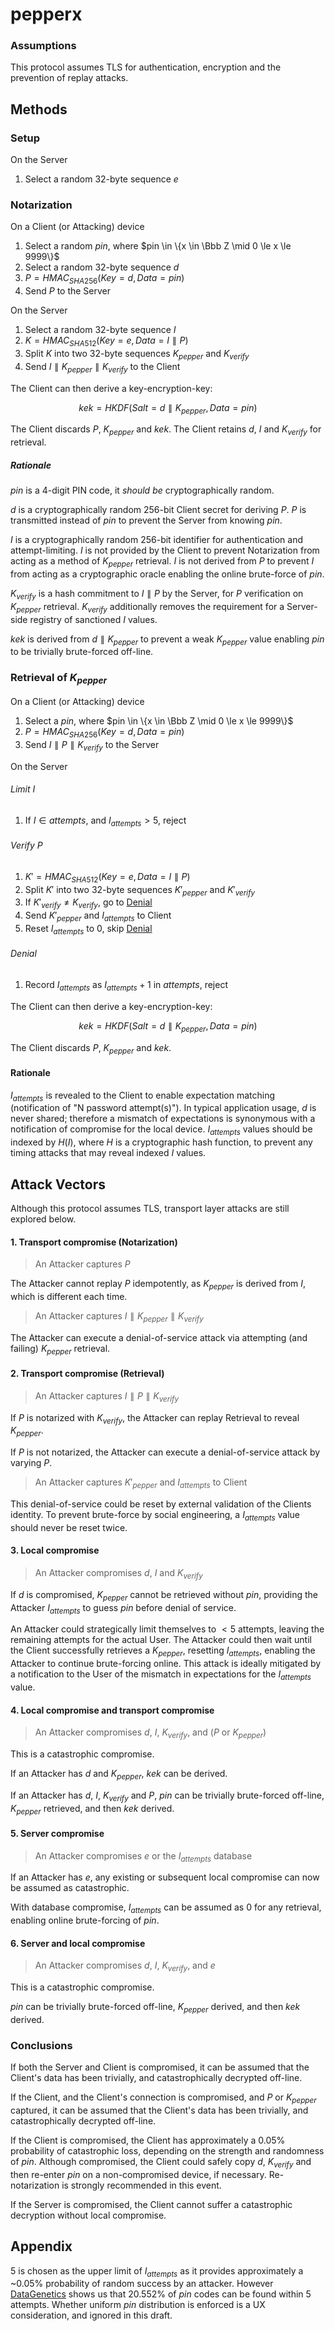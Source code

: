# pepperx

### Assumptions
This protocol assumes TLS for authentication, encryption and the prevention of replay attacks.

## Methods

### Setup
On the Server
1. Select a random 32-byte sequence $e$

### Notarization
On a Client (or Attacking) device
1. Select a random $pin$, where $pin \in \{x \in \Bbb Z \mid 0 \le x \le 9999\}$
1. Select a random 32-byte sequence $d$
1. $P = HMAC_{SHA256}(Key=d, Data=pin)$
1. Send $P$ to the Server

On the Server
1. Select a random 32-byte sequence $I$
1. $K = HMAC_{SHA512}(Key=e, Data=I \parallel P)$
1. Split $K$ into two 32-byte sequences $K_{pepper}$ and $K_{verify}$
1. Send $I \parallel K_{pepper} \parallel K_{verify}$ to the Client

The Client can then derive a key-encryption-key:

$$
kek = HKDF(Salt=d \parallel K_{pepper}, Data=pin)
$$

The Client discards $P$, $K_{pepper}$ and $kek$.
The Client retains $d$, $I$ and $K_{verify}$ for retrieval.

##### Rationale
$pin$ is a 4-digit PIN code, it *should be* cryptographically random.

$d$ is a cryptographically random 256-bit Client secret for deriving $P$.
$P$ is transmitted instead of $pin$ to prevent the Server from knowing $pin$.

$I$ is a cryptographically random 256-bit identifier for authentication and attempt-limiting.
$I$ is not provided by the Client to prevent Notarization from acting as a method of $K_{pepper}$ retrieval.
$I$ is not derived from $P$ to prevent $I$ from acting as a cryptographic oracle enabling the online brute-force of $pin$.

$K_{verify}$ is a hash commitment to $I \parallel P$ by the Server, for $P$ verification on $K_{pepper}$ retrieval.
$K_{verify}$ additionally removes the requirement for a Server-side registry of sanctioned $I$ values.

$kek$ is derived from $d \parallel K_{pepper}$ to prevent a weak $K_{pepper}$ value enabling $pin$ to be trivially brute-forced off-line.


### Retrieval of $K_{pepper}$
On a Client (or Attacking) device
1. Select a $pin$, where $pin \in \{x \in \Bbb Z \mid 0 \le x \le 9999\}$
1. $P = HMAC_{SHA256}(Key=d, Data=pin)$
1. Send $I \parallel P \parallel K_{verify}$ to the Server

On the Server

###### Limit I
1. If $I \in {attempts}$, and $I_{attempts} \gt 5$, reject

###### Verify P
1. $K' = HMAC_{SHA512}(Key=e, Data=I \parallel P)$
1. Split $K'$ into two 32-byte sequences $K'_{pepper}$ and $K'_{verify}$
1. If $K'_{verify} \ne K_{verify}$, go to [Denial](######Denial)
1. Send $K'_{pepper}$ and $I_{attempts}$ to Client
1. Reset $I_{attempts}$ to $0$, skip [Denial](######Denial)

###### Denial
1. Record $I_{attempts}$ as $I_{attempts} + 1$ in $attempts$, reject

The Client can then derive a key-encryption-key:

$$
kek = HKDF(Salt=d \parallel K_{pepper}, Data=pin)
$$

The Client discards $P$, $K_{pepper}$ and $kek$.


#### Rationale
$I_{attempts}$ is revealed to the Client to enable expectation matching (notification of "N password attempt(s)").
In typical application usage, $d$ is never shared; therefore a mismatch of expectations is synonymous with a notification of compromise for the local device.
$I_{attempts}$ values should be indexed by $H(I)$, where $H$ is a cryptographic hash function, to prevent any timing attacks that may reveal indexed $I$ values.


## Attack Vectors
Although this protocol assumes TLS,  transport layer attacks are still explored below.

#### 1. Transport compromise (Notarization)
> An Attacker captures $P$

The Attacker cannot replay $P$ idempotently, as $K_{pepper}$ is derived from $I$, which is different each time.

> An Attacker captures $I \parallel K_{pepper} \parallel K_{verify}$

The Attacker can execute a denial-of-service attack via attempting (and failing) $K_{pepper}$ retrieval.


#### 2. Transport compromise (Retrieval)
> An Attacker captures $I \parallel P \parallel K_{verify}$

If $P$ is notarized with $K_{verify}$, the Attacker can replay Retrieval to reveal $K_{pepper}$.

If $P$ is not notarized, the Attacker can execute a denial-of-service attack by varying $P$.

> An Attacker captures $K'_{pepper}$ and $I_{attempts}$ to Client

This denial-of-service could be reset by external validation of the Clients identity.
To prevent brute-force by social engineering, a $I_{attempts}$ value should never be reset twice.


#### 3. Local compromise
> An Attacker compromises $d$, $I$ and $K_{verify}$

If $d$ is compromised, $K_{pepper}$ cannot be retrieved without $pin$, providing the Attacker $I_{attempts}$ to guess $pin$ before denial of service.

An Attacker could strategically limit themselves to $<5$ attempts, leaving the remaining attempts for the actual User.
The Attacker could then wait until the Client successfully retrieves a $K_{pepper}$, resetting $I_{attempts}$, enabling the Attacker to continue brute-forcing online.
This attack is ideally mitigated by a notification to the User of the mismatch in expectations for the $I_{attempts}$ value.


#### 4. Local compromise and transport compromise
> An Attacker compromises $d$, $I$, $K_{verify}$, and ($P$ or $K_{pepper}$)

This is a catastrophic compromise.

If an Attacker has $d$ and $K_{pepper}$, $kek$ can be derived.

If an Attacker has $d$, $I$, $K_{verify}$ and $P$, $pin$ can be trivially brute-forced off-line, $K_{pepper}$ retrieved, and then $kek$ derived.


#### 5. Server compromise
> An Attacker compromises $e$ or the $I_{attempts}$ database

If an Attacker has $e$, any existing or subsequent local compromise can now be assumed as catastrophic.

With database compromise, $I_{attempts}$ can be assumed as $0$ for any retrieval, enabling online brute-forcing of $pin$.


#### 6. Server and local compromise
> An Attacker compromises $d$, $I$, $K_{verify}$, and $e$

This is a catastrophic compromise.

$pin$ can be trivially brute-forced off-line, $K_{pepper}$ derived, and then $kek$ derived.


### Conclusions
If both the Server and Client is compromised, it can be assumed that the Client's data has been trivially, and catastrophically decrypted off-line.

If the Client, and the Client's connection is compromised, and $P$ or $K_{pepper}$ captured, it can be assumed that the Client's data has been trivially, and catastrophically decrypted off-line.

If the Client is compromised, the Client has approximately a $0.05\%$ probability of catastrophic loss, depending on the strength and randomness of $pin$.
Although compromised, the Client could safely copy $d$, $K_{verify}$ and then re-enter $pin$ on a non-compromised device, if necessary. Re-notarization is strongly recommended in this event.

If the Server is compromised, the Client cannot suffer a catastrophic decryption without local compromise.


## Appendix
$5$ is chosen as the upper limit of $I_{attempts}$ as it provides approximately a ~$0.05\%$ probability of random success by an attacker.
However [DataGenetics](http://www.datagenetics.com/blog/september32012/) shows us that $20.552\%$ of $pin$ codes can be found within 5 attempts.
Whether uniform $pin$ distribution is enforced is a UX consideration, and ignored in this draft.
